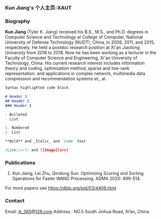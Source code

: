 ### Kun Jiang's 个人主页-XAUT

### Biography
**Kun Jiang** (Tyler K. Jiang) received his B.S., M.S., and Ph.D. degrees in Computer Science and Technology at College of Computer, National University of Defense Technology (NUDT), China, in 2008, 2011, and 2015, respectively. He held a postdoc research position at Xi'an Jiaotong University from 2016 to 2018. Now he has been working as a lecturer in the Faculty of Computer Science and Engineering, Xi'an University of Technology, China. His current research interest includes information theory and coding, optimization method, sparse and low-rank representation; and applications in complex network, multimedia data compression and recommendation systems et., al.

```markdown
Syntax highlighted code block

# Header 1
## Header 2
### Header 3

- Bulleted
- List

1. Numbered
2. List

**Bold** and _Italic_ and `Code` text

[Link](url) and ![Image](src)
```



### Publications
1. Kun Jiang, Lei Zhu, Qindong Sun: Optimizing Scoring and Sorting Operations for Faster WAND Processing. ADMA 2020: 499-514.

For more papers see https://dblp.org/pid/03/4406.html

### Contact

Email: jk_365@126.com
Address : NO.5 South Jinhua Road, Xi’an, China
